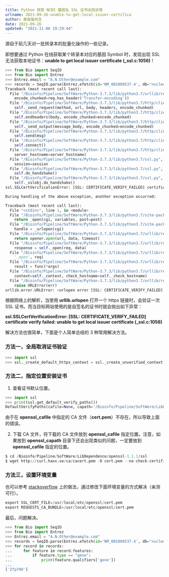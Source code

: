 ```yaml
---
title: Python 获取 NCBI 基因名 SSL 证书出现异常
urlname: 2021-09-26-unable-to-get-local-issuer-certifica
author: 章鱼猫先生
date: 2021-09-26
updated: "2021-11-06 19:29:44"
---
```


源自于前几天对一批转录本的批量化操作的一些记录。

即想要通过 Python 在线获取某个转录本对应的基因 Symbol 时，发现出现 SSL 无法获取本地证书：**unable to get local issuer certificate (\_ssl.c:1056)**！

```python
>>> from Bio import SeqIO
>>> from Bio import Entrez
>>> Entrez.email = "A.N.Other@example.com"
>>> records = SeqIO.parse(Entrez.efetch(id='NM_001009537.4', db="nucleotide", rettype="gb", retmode="text"), "gb")
Traceback (most recent call last):
  File "/Bioinfo/Pipeline/SoftWare/Python-3.7.3/lib/python3.7/urllib/request.py", line 1317, in do_open
    encode_chunked=req.has_header('Transfer-encoding'))
  File "/Bioinfo/Pipeline/SoftWare/Python-3.7.3/lib/python3.7/http/client.py", line 1229, in request
    self._send_request(method, url, body, headers, encode_chunked)
  File "/Bioinfo/Pipeline/SoftWare/Python-3.7.3/lib/python3.7/http/client.py", line 1275, in _send_request
    self.endheaders(body, encode_chunked=encode_chunked)
  File "/Bioinfo/Pipeline/SoftWare/Python-3.7.3/lib/python3.7/http/client.py", line 1224, in endheaders
    self._send_output(message_body, encode_chunked=encode_chunked)
  File "/Bioinfo/Pipeline/SoftWare/Python-3.7.3/lib/python3.7/http/client.py", line 1016, in _send_output
    self.send(msg)
  File "/Bioinfo/Pipeline/SoftWare/Python-3.7.3/lib/python3.7/http/client.py", line 956, in send
    self.connect()
  File "/Bioinfo/Pipeline/SoftWare/Python-3.7.3/lib/python3.7/http/client.py", line 1392, in connect
    server_hostname=server_hostname)
  File "/Bioinfo/Pipeline/SoftWare/Python-3.7.3/lib/python3.7/ssl.py", line 412, in wrap_socket
    session=session
  File "/Bioinfo/Pipeline/SoftWare/Python-3.7.3/lib/python3.7/ssl.py", line 853, in _create
    self.do_handshake()
  File "/Bioinfo/Pipeline/SoftWare/Python-3.7.3/lib/python3.7/ssl.py", line 1117, in do_handshake
    self._sslobj.do_handshake()
ssl.SSLCertVerificationError: [SSL: CERTIFICATE_VERIFY_FAILED] certificate verify failed: unable to get local issuer certificate (_ssl.c:1056)

During handling of the above exception, another exception occurred:

Traceback (most recent call last):
  File "<stdin>", line 1, in <module>
  File "/Bioinfo/Pipeline/SoftWare/Python-3.7.3/lib/python3.7/site-packages/Bio/Entrez/__init__.py", line 184, in efetch
    return _open(cgi, variables, post=post)
  File "/Bioinfo/Pipeline/SoftWare/Python-3.7.3/lib/python3.7/site-packages/Bio/Entrez/__init__.py", line 543, in _open
    handle = _urlopen(cgi)
  File "/Bioinfo/Pipeline/SoftWare/Python-3.7.3/lib/python3.7/urllib/request.py", line 222, in urlopen
    return opener.open(url, data, timeout)
  File "/Bioinfo/Pipeline/SoftWare/Python-3.7.3/lib/python3.7/urllib/request.py", line 525, in open
    response = self._open(req, data)
  File "/Bioinfo/Pipeline/SoftWare/Python-3.7.3/lib/python3.7/urllib/request.py", line 543, in _open
    '_open', req)
  File "/Bioinfo/Pipeline/SoftWare/Python-3.7.3/lib/python3.7/urllib/request.py", line 503, in _call_chain
    result = func(*args)
  File "/Bioinfo/Pipeline/SoftWare/Python-3.7.3/lib/python3.7/urllib/request.py", line 1360, in https_open
    context=self._context, check_hostname=self._check_hostname)
  File "/Bioinfo/Pipeline/SoftWare/Python-3.7.3/lib/python3.7/urllib/request.py", line 1319, in do_open
    raise URLError(err)
urllib.error.URLError: <urlopen error [SSL: CERTIFICATE_VERIFY_FAILED] certificate verify failed: unable to get local issuer certificate (_ssl.c:1056)>
```

根据网络上的解析，当使用 **urllib.urlopen** 打开一个 https 链接时，会验证一次 SSL 证书。而当目标网站使用的是自签名的证书时就会抛出如下异常：

**ssl.SSLCertVerificationError: \[SSL: CERTIFICATE_VERIFY_FAILED] certificate verify failed: unable to get local issuer certificate (\_ssl.c:1056)**

解决方法也很简单，下面是个人简单总结的 3 种常用解决方法。

### 方法一，全局取消证书验证

```python
>>> import ssl
>>> ssl._create_default_https_context = ssl._create_unverified_context
```

### 方法二，指定位置安装证书

1.  查看证书默认位置。

```python
>>> import ssl
>>> print(ssl.get_default_verify_paths())
DefaultVerifyPaths(cafile=None, capath='/Bioinfo/Pipeline/SoftWare/LibDependence/openssl-1.1.1/ssl/certs', openssl_cafile_env='SSL_CERT_FILE', openssl_cafile='/Bioinfo/Pipeline/SoftWare/LibDependence/openssl-1.1.1/ssl/cert.pem', openssl_capath_env='SSL_CERT_DIR', openssl_capath='/Bioinfo/Pipeline/SoftWare/LibDependence/openssl-1.1.1/ssl/certs')
```

由于在 **openssl_cafile** 中指定的 CA 文件（**cert.pem**）不存在，所以导致上面的错误。

2.  下载 CA 文件，将下载的 CA 文件放到 **openssl_cafile** 指定位置。注意，如果放到 **openssl_capath** 目录下还会出现类似的问题，一定要放到 **openssl_cafile** 指定的位置。

```python
$ cd /Bioinfo/Pipeline/SoftWare/LibDependence/openssl-1.1.1/ssl
$ wget http://curl.haxx.se/ca/cacert.pem -O cert.pem --no-check-certificate
```

### 方法三，设置环境变量

也可以参考 [stackoverflow](https://stackoverflow.com/questions/55736855/how-to-change-the-cafile-argument-in-the-ssl-module-in-python3) 上的做法，通过修改下面环境变量的方式解决（亲测可行）。

```python
export SSL_CERT_FILE=/usr/local/etc/openssl/cert.pem
export REQUESTS_CA_BUNDLE=/usr/local/etc/openssl/cert.pem
```

最后，问题解决。

```python
>>> from Bio import SeqIO
>>> from Bio import Entrez
>>> Entrez.email = "A.N.Other@example.com"
>>> records = SeqIO.parse(Entrez.efetch(id='NM_001009537.4', db="nucleotide", rettype="gb", retmode="text"), "gb")
>>> for record in records:
...     for feature in record.features:
...         if feature.type == "gene":
...             print(feature.qualifiers['gene'])
...
['Zfp799']
```
